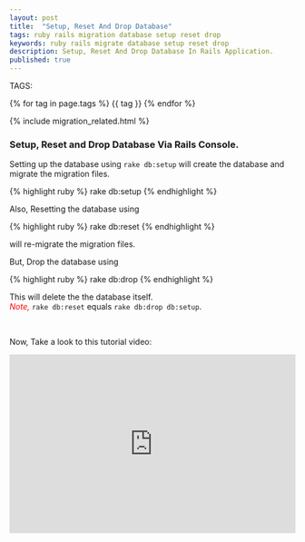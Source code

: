 ```yaml
---
layout: post
title:  "Setup, Reset And Drop Database"
tags: ruby rails migration database setup reset drop 
keywords: ruby rails migrate database setup reset drop
description: Setup, Reset And Drop Database In Rails Application.
published: true
---
```


   TAGS:
   
   {% for tag in page.tags %} {{ tag }} {% endfor %}

{% include migration_related.html %}

<h3>Setup, Reset and Drop Database Via Rails Console.</h3>

Setting up the database using `rake db:setup` will create the database and migrate the migration files.

{% highlight ruby %}
rake db:setup
{% endhighlight %}

Also, Resetting the database using

{% highlight ruby %}
rake db:reset
{% endhighlight %}

will re-migrate the migration files.

But, Drop the database using 

{% highlight ruby %}
rake db:drop
{% endhighlight %}

This will delete the the database itself.
<br>
<i style="color:red">Note,</i> `rake db:reset` equals `rake db:drop db:setup`.

<br>

Now, Take a look to this tutorial video:

<iframe width="100%" height="315" src="https://www.youtube.com/embed/eQirPQNBy9Q" frameborder="0" allowfullscreen></iframe>
